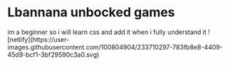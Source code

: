    <h1>Lbannana unbocked games</h1>
im a beginner so i will learn css and add it when i fully understand it
![netlify](https://user-images.githubusercontent.com/100804904/233710297-783fb8e8-4409-45d9-bcf1-3bf29590c3a0.svg)


